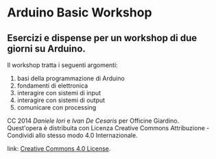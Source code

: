 Arduino Basic Workshop
======================

## Esercizi e dispense per un workshop di due giorni su Arduino.

Il workshop tratta i seguenti argomenti:

1. basi della programmazione di Arduino
2. fondamenti di elettronica
3. interagire con sistemi di input
4. interagire con sistemi di output
5. comunicare con processing



CC 2014 *Daniele Iori* e *Ivan De Cesaris* per Officine Giardino.  
Quest'opera è distribuita con Licenza Creative Commons Attribuzione - Condividi allo stesso modo 4.0 Internazionale.

link: [Creative Commons 4.0 License](http://creativecommons.org/licenses/by-sa/4.0/ "CC License").
